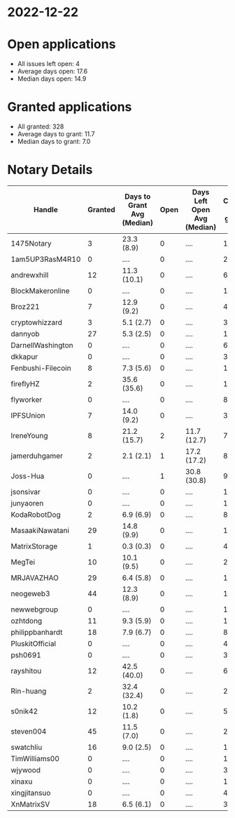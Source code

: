 2022-12-22
==========

# Open applications

- All issues left open: 4
- Average days open: 17.6
- Median days open: 14.9

# Granted applications

- All granted: 328
- Average days to grant: 11.7
- Median days to grant: 7.0

# Notary Details

| Handle            |   Granted | Days to Grant Avg (Median)   |   Open | Days Left Open Avg (Median)   |   Closed (no grant) |
|-------------------|-----------|------------------------------|--------|-------------------------------|---------------------|
| 1475Notary        |         3 | 23.3  (8.9)                  |      0 | ....                          |                  13 |
| 1am5UP3RasM4R10   |         0 | ....                         |      0 | ....                          |                   2 |
| andrewxhill       |        12 | 11.3  (10.1)                 |      0 | ....                          |                  69 |
| BlockMakeronline  |         0 | ....                         |      0 | ....                          |                   1 |
| Broz221           |         7 | 12.9  (9.2)                  |      0 | ....                          |                  41 |
| cryptowhizzard    |         3 | 5.1  (2.7)                   |      0 | ....                          |                  39 |
| dannyob           |        27 | 5.3  (2.5)                   |      0 | ....                          |                 136 |
| DarnellWashington |         0 | ....                         |      0 | ....                          |                   6 |
| dkkapur           |         0 | ....                         |      0 | ....                          |                   3 |
| Fenbushi-Filecoin |         8 | 7.3  (5.6)                   |      0 | ....                          |                 104 |
| fireflyHZ         |         2 | 35.6  (35.6)                 |      0 | ....                          |                  11 |
| flyworker         |         0 | ....                         |      0 | ....                          |                   8 |
| IPFSUnion         |         7 | 14.0  (9.2)                  |      0 | ....                          |                  33 |
| IreneYoung        |         8 | 21.2  (15.7)                 |      2 | 11.7  (12.7)                  |                  74 |
| jamerduhgamer     |         2 | 2.1  (2.1)                   |      1 | 17.2  (17.2)                  |                   8 |
| Joss-Hua          |         0 | ....                         |      1 | 30.8  (30.8)                  |                   9 |
| jsonsivar         |         0 | ....                         |      0 | ....                          |                  13 |
| junyaoren         |         0 | ....                         |      0 | ....                          |                   1 |
| KodaRobotDog      |         2 | 6.9  (6.9)                   |      0 | ....                          |                   8 |
| MasaakiNawatani   |        29 | 14.8  (9.9)                  |      0 | ....                          |                 131 |
| MatrixStorage     |         1 | 0.3  (0.3)                   |      0 | ....                          |                   4 |
| MegTei            |        10 | 10.1  (9.5)                  |      0 | ....                          |                  29 |
| MRJAVAZHAO        |        29 | 6.4  (5.8)                   |      0 | ....                          |                 135 |
| neogeweb3         |        44 | 12.3  (8.9)                  |      0 | ....                          |                 172 |
| newwebgroup       |         0 | ....                         |      0 | ....                          |                  18 |
| ozhtdong          |        11 | 9.3  (5.9)                   |      0 | ....                          |                 107 |
| philippbanhardt   |        18 | 7.9  (6.7)                   |      0 | ....                          |                  81 |
| PluskitOfficial   |         0 | ....                         |      0 | ....                          |                   4 |
| psh0691           |         0 | ....                         |      0 | ....                          |                   3 |
| rayshitou         |        12 | 42.5  (40.0)                 |      0 | ....                          |                  62 |
| Rin-huang         |         2 | 32.4  (32.4)                 |      0 | ....                          |                   2 |
| s0nik42           |        12 | 10.2  (1.8)                  |      0 | ....                          |                  50 |
| steven004         |        45 | 11.5  (7.0)                  |      0 | ....                          |                 200 |
| swatchliu         |        16 | 9.0  (2.5)                   |      0 | ....                          |                 122 |
| TimWilliams00     |         0 | ....                         |      0 | ....                          |                  15 |
| wjywood           |         0 | ....                         |      0 | ....                          |                  39 |
| xinaxu            |         0 | ....                         |      0 | ....                          |                   1 |
| xingjitansuo      |         0 | ....                         |      0 | ....                          |                   4 |
| XnMatrixSV        |        18 | 6.5  (6.1)                   |      0 | ....                          |                  38 |